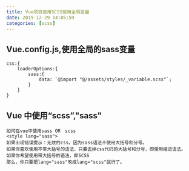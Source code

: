 ```yaml
---
title: Vue项目使用SCSS使用全局变量
date: 2019-12-29 14:05:59
categories: [scss]
---
```



## Vue.config.js,使用全局的sass变量
```
css:{
    loaderOptions:{
        sass:{
            data: `@import "@/assets/styles/_variable.scss"`;
        }
    }
}
```
<!-- more -->
## Vue 中使用“scss”,"sass"

```
如何在vue中使用sass OR　scss
<style lang="sass">
如果出现错误提示：无效的css。因为sass语法不使用大括号和分号。
如果你喜欢使用不带大括号的语法，只要去掉css代码的大括号和分号，即使用缩进语法。
如果你希望使用带大括号的语法，即SCSS
那么，你只要把lang="sass"改成lang="scss"就行了。
```

